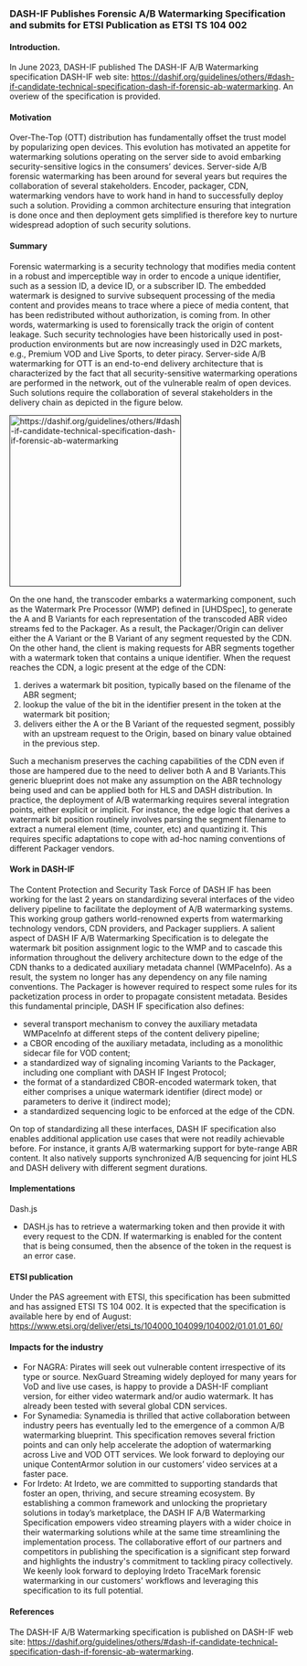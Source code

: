 ### DASH-IF Publishes Forensic A/B Watermarking Specification and submits for ETSI Publication as ETSI TS 104 002

#### Introduction.
In June 2023, DASH-IF published The DASH-IF A/B Watermarking specification DASH-IF web site: https://dashif.org/guidelines/others/#dash-if-candidate-technical-specification-dash-if-forensic-ab-watermarking. An overiew of the specification is provided.

#### Motivation
Over-The-Top (OTT) distribution has fundamentally offset the trust model by popularizing open devices. This evolution has motivated an appetite for watermarking solutions operating on the server side to avoid embarking security-sensitive logics in the consumers’ devices. Server-side A/B forensic watermarking has been around for several years but requires the collaboration of several stakeholders. Encoder, packager, CDN, watermarking vendors have to work hand in hand to successfully deploy such a solution. Providing a common architecture ensuring that integration is done once and then deployment gets simplified is therefore key to nurture widespread adoption of such security solutions.

#### Summary
Forensic watermarking is a security technology that modifies media content in a robust and imperceptible way in order to encode a unique identifier, such as a session ID, a device ID, or a subscriber ID. The embedded watermark is designed to survive subsequent processing of the media content and provides means to trace where a piece of media content, that has been redistributed without authorization, is coming from. In other words, watermarking is used to forensically track the origin of content leakage. Such security technologies have been historically used in post-production environments but are now increasingly used in D2C markets, e.g., Premium VOD and Live Sports, to deter piracy.
Server-side A/B watermarking for OTT is an end-to-end delivery architecture that is characterized by the fact that all security-sensitive watermarking operations are performed in the network, out of the vulnerable realm of open devices. Such solutions require the collaboration of several stakeholders in the delivery chain as depicted in the figure below.

<a href="" target="_blank" rel="noopener noreferrer"><img height="300px"  src="https://github.com/Dash-Industry-Forum/Dash-Industry-Forum.github.io/assets/2828689/5fad09f1-3a43-4991-bbc6-5bea4b10c5ff" alt="https://dashif.org/guidelines/others/#dash-if-candidate-technical-specification-dash-if-forensic-ab-watermarking" /></a>


On the one hand, the transcoder embarks a watermarking component, such as the Watermark Pre Processor (WMP) defined in [UHDSpec], to generate the A and B Variants for each representation of the transcoded ABR video streams fed to the Packager. As a result, the Packager/Origin can deliver either the A Variant or the B Variant of any segment requested by the CDN. On the other hand, the client is making requests for ABR segments together with a watermark token that contains a unique identifier. When the request reaches the CDN, a logic present at the edge of the CDN:
1. derives a watermark bit position, typically based on the filename of the ABR segment;
2. lookup the value of the bit in the identifier present in the token at the watermark bit position;
3. delivers either the A or the B Variant of the requested segment, possibly with an upstream request to the Origin, based on binary value obtained in the previous step.

Such a mechanism preserves the caching capabilities of the CDN even if those are hampered due to the need to deliver both A and B Variants.This generic blueprint does not make any assumption on the ABR technology being used and can be applied both for HLS and DASH distribution.
In practice, the deployment of A/B watermarking requires several integration points, either explicit or implicit. For instance, the edge logic that derives a watermark bit position routinely involves parsing the segment filename to extract a numeral element (time, counter, etc) and quantizing it. This requires specific adaptations to cope with ad-hoc naming conventions of different Packager vendors. 

#### Work in DASH-IF
The Content Protection and Security Task Force of DASH IF has been working for the last 2 years on standardizing several interfaces of the video delivery pipeline to facilitate the deployment of A/B watermarking systems. This working group gathers world-renowned experts from watermarking technology vendors, CDN providers, and Packager suppliers.
A salient aspect of DASH IF A/B Watermarking Specification is to delegate the watermark bit position assignment logic to the WMP and to cascade this information throughout the delivery architecture down to the edge of the CDN thanks to a dedicated auxiliary metadata channel (WMPaceInfo). As a result, the system no longer has any dependency on any file naming conventions. The Packager is however required to respect some rules for its packetization process in order to propagate consistent metadata.
Besides this fundamental principle, DASH IF specification also defines:
- several transport mechanism to convey the auxiliary metadata WMPaceInfo at different steps of the content delivery pipeline;
- a CBOR encoding of the auxiliary metadata, including as a monolithic sidecar file for VOD content;
- a standardized way of signaling incoming Variants to the Packager, including one compliant with DASH IF Ingest Protocol;
- the format of a standardized CBOR-encoded watermark token, that either comprises a unique watermark identifier (direct mode) or parameters to derive it (indirect mode);
- a standardized sequencing logic to be enforced at the edge of the CDN.

On top of standardizing all these interfaces, DASH IF specification also enables additional application use cases that were not readily achievable before. For instance, it grants A/B watermarking support for byte-range ABR content. It also natively supports synchronized A/B sequencing for joint HLS and DASH delivery with different segment durations.

#### Implementations
Dash.js
- DASH.js has to retrieve a watermarking token and then provide it with every request to the CDN. If watermarking is enabled for the content that is being consumed, then the absence of the token in the request is an error case.

#### ETSI publication
Under the PAS agreement with ETSI, this specification has been submitted and has assigned ETSI TS 104 002. It is expected that the specification is available here by end of August: https://www.etsi.org/deliver/etsi_ts/104000_104099/104002/01.01.01_60/

#### Impacts for the industry
- For NAGRA: Pirates will seek out vulnerable content irrespective of its type or source. NexGuard Streaming widely deployed for many years for VoD and live use cases, is happy to provide a DASH-IF compliant version, for either video watermark and/or audio watermark. It has already been tested with several global CDN services.
- For Synamedia: Synamedia is thrilled that active collaboration between industry peers has eventually led to the emergence of a common A/B watermarking blueprint. This specification removes several friction points and can only help accelerate the adoption of watermarking across Live and VOD OTT services. We look forward to deploying our unique ContentArmor solution in our customers’ video services at a faster pace.
- For Irdeto: At Irdeto, we are committed to supporting standards that foster an open, thriving, and secure streaming ecosystem. By establishing a common framework and unlocking the proprietary solutions in today’s marketplace, the DASH IF A/B Watermarking Specification empowers video streaming players with a wider choice in their watermarking solutions while at the same time streamlining the implementation process. The collaborative effort of our partners and competitors in publishing the specification is a significant step forward and highlights the industry's commitment to tackling piracy collectively. We keenly look forward to deploying Irdeto TraceMark forensic watermarking in our customers' workflows and leveraging this specification to its full potential.

#### References
The DASH-IF A/B Watermarking specification is published on DASH-IF web site: https://dashif.org/guidelines/others/#dash-if-candidate-technical-specification-dash-if-forensic-ab-watermarking.
